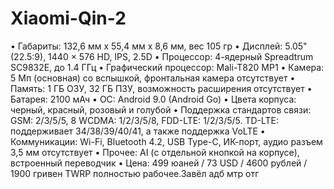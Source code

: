 # Xiaomi-Qin-2
• Габариты: 132,6 мм х 55,4 мм х 8,6 мм, вес 105 гр
• Дисплей: 5.05" (22.5:9), 1440 × 576 HD, IPS, 2.5D
• Процессор: 4-ядерный Spreadtrum SC9832E, до 1.4 ГГц
• Графический процессор: Mali-T820 MP1
• Камера: 5 Мп (основная) со вспышкой, фронтальная камера отсутствует
• Память: 1 ГБ ОЗУ, 32 ГБ ПЗУ, возможность расширения отсутствует
• Батарея: 2100 мАч
• ОС: Android 9.0 (Android Go)
• Цвета корпуса: черный, красный, розовый и голубой
• Поддержка стандартов связи: GSM: 2/3/5/5, 8 WCDMA: 1/2/3/5/8, FDD-LTE: 1/2/3/5/5. TD-LTE: поддерживает 34/38/39/40/41, а также поддержка VoLTE
• Коммуникации: Wi-Fi, Bluetooth 4.2, USB Type-C, ИК-порт, аудио разъем 3,5 мм отсутствует
• Прочее: AI (с отдельной кнопкой на корпусе), встроенный переводчик
• Цена: 499 юаней / 73 USD / 4600 рублей / 1900 гривен
TWRP полностью рабочее.Завёл адб мтр отг
